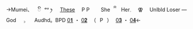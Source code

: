 ->Mumei、⠀ ꦼ⠀ᵒᵘ ꫂ⠀⠀[These](https://text.is/ao) ⠀ P
P⠀⠀⠀She⠀ꩰ ⠀Her𓈒 ⠀ ⚢ ⠀ Unlbld
Loser — God⠀⠀꜆ ⠀⠀Audhd。BPD
[0𝟏](ourokronii) ・ [0𝟐](mumeisext)⠀（⠀P⠀）⠀[0𝟑]() ・ [0𝟒](https://retrospring.net/@hololive)<-